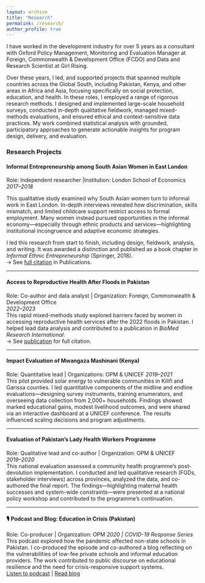 ```yaml
---
layout: archive
title: "Research"
permalink: /research/
author_profile: true
---
```


I have worked in the development industry for over 5 years as a consultant with Oxford Policy Management, Monitoring and Evaluation Manager at Foreign, Commonwealth & Development Office (FCDO) and Data and Research Scientist at Girl Rising. 

Over these years, I led, and supported projects that spanned multiple countries across the Global South, including Pakistan, Kenya, and other areas in Africa and Asia, focusing specifically on social protection, education, and health. In these roles, I employed a range of rigorous research methods. I designed and implemented large-scale household surveys, conducted in-depth qualitative fieldwork, managed mixed-methods evaluations, and ensured ethical and context-sensitive data practices. My work combined statistical analysis with grounded, participatory approaches to generate actionable insights for program design, delivery, and evaluation. 

### Research Projects

#### Informal Entrepreneurship among South Asian Women in East London  
Role: Independent researcher |Institution: London School of Economics  
*2017–2018*

This qualitative study examined why South Asian women turn to informal work in East London. In-depth interviews revealed how discrimination, skills mismatch, and limited childcare support restrict access to formal employment. Many women instead pursued opportunities in the informal economy—especially through ethnic products and services—highlighting institutional incongruence and adaptive economic strategies.

I led this research from start to finish, including design, fieldwork, analysis, and writing. It was awarded a distinction and published as a book chapter in *Informal Ethnic Entrepreneurship* (Springer, 2018).  
→ See [full citation](/publications/#explaining-ethnic-minority-immigrant-women-s-motivation) in Publications.

---

#### Access to Reproductive Health After Floods in Pakistan  
Role: Co-author and data analyst | Organization: Foreign, Commonwealth & Development Office  
*2022–2023*  
This rapid mixed-methods study explored barriers faced by women in accessing reproductive health services after the 2022 floods in Pakistan. I helped lead data analysis and contributed to a publication in *BioMed Research International*.  
→ See [publication](/publications/#understanding-challenges-women-face-in-flood-affected-areas) for full citation.

---

#### Impact Evaluation of Mwangaza Mashinani (Kenya)  
Role: Quantitative lead | Organizations: OPM & UNICEF 
*2019–2021*  
This pilot provided solar energy to vulnerable communities in Kilifi and Garissa counties. I led quantitative components of the midline and endline evaluations—designing survey instruments, training enumerators, and overseeing data collection from 2,000+ households. Findings showed marked educational gains, modest livelihood outcomes, and were shared via an interactive dashboard at a UNICEF conference. The results influenced scaling decisions and program adjustments.

---

#### Evaluation of Pakistan’s Lady Health Workers Programme  
Role: Qualitative lead and co-author | Organization: OPM & UNICEF  
*2019–2020*  
This national evaluation assessed a community health programme’s post-devolution implementation. I conducted and led qualitative research (FGDs, stakeholder interviews) across provinces, analyzed the data, and co-authored the final report. The findings—highlighting maternal health successes and system-wide constraints—were presented at a national policy workshop and contributed to the programme’s continuation.

---

#### 🎙️ Podcast and Blog: Education in Crisis (Pakistan)  
Role: Co-producer | Organization: OPM 
*2020 | COVID-19 Response Series*  
This podcast explored how the pandemic affected non-state schools in Pakistan. I co-produced the episode and co-authored a blog reflecting on the vulnerabilities of low-fee private schools and informal education providers. The work contributed to public discourse on educational resilience and the need for crisis-responsive support systems.  
[Listen to podcast](#) | [Read blog](#)
